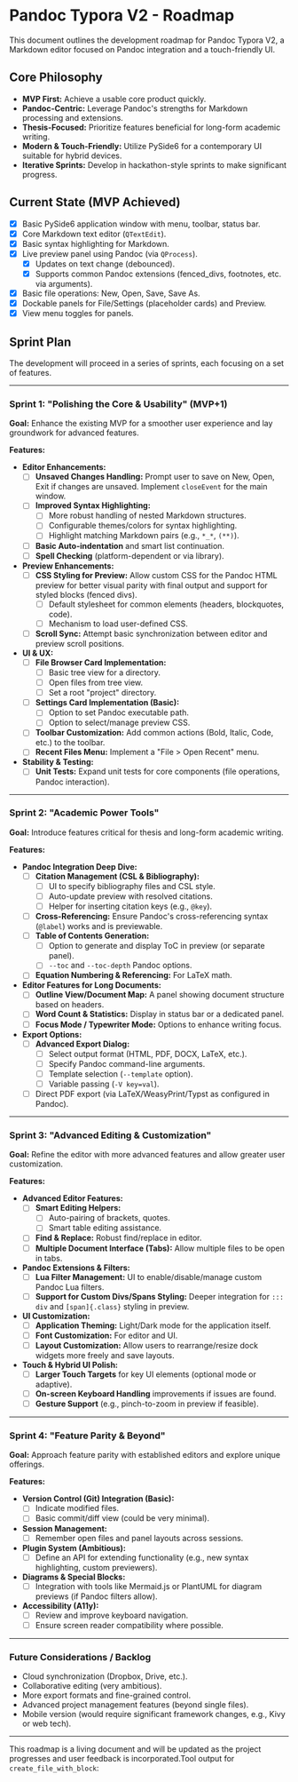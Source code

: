 # Pandoc Typora V2 - Roadmap

This document outlines the development roadmap for Pandoc Typora V2, a Markdown editor focused on Pandoc integration and a touch-friendly UI.

## Core Philosophy

- **MVP First:** Achieve a usable core product quickly.
- **Pandoc-Centric:** Leverage Pandoc's strengths for Markdown processing and extensions.
- **Thesis-Focused:** Prioritize features beneficial for long-form academic writing.
- **Modern & Touch-Friendly:** Utilize PySide6 for a contemporary UI suitable for hybrid devices.
- **Iterative Sprints:** Develop in hackathon-style sprints to make significant progress.

## Current State (MVP Achieved)

- [x] Basic PySide6 application window with menu, toolbar, status bar.
- [x] Core Markdown text editor (`QTextEdit`).
- [x] Basic syntax highlighting for Markdown.
- [x] Live preview panel using Pandoc (via `QProcess`).
    - [x] Updates on text change (debounced).
    - [x] Supports common Pandoc extensions (fenced_divs, footnotes, etc. via arguments).
- [x] Basic file operations: New, Open, Save, Save As.
- [x] Dockable panels for File/Settings (placeholder cards) and Preview.
- [x] View menu toggles for panels.

## Sprint Plan

The development will proceed in a series of sprints, each focusing on a set of features.

---

### Sprint 1: "Polishing the Core & Usability" (MVP+1)

**Goal:** Enhance the existing MVP for a smoother user experience and lay groundwork for advanced features.

**Features:**

- **Editor Enhancements:**
    - [ ] **Unsaved Changes Handling:** Prompt user to save on New, Open, Exit if changes are unsaved. Implement `closeEvent` for the main window.
    - [ ] **Improved Syntax Highlighting:**
        - [ ] More robust handling of nested Markdown structures.
        - [ ] Configurable themes/colors for syntax highlighting.
        - [ ] Highlight matching Markdown pairs (e.g., `*_*`, `(**)`).
    - [ ] **Basic Auto-indentation** and smart list continuation.
    - [ ] **Spell Checking** (platform-dependent or via library).
- **Preview Enhancements:**
    - [ ] **CSS Styling for Preview:** Allow custom CSS for the Pandoc HTML preview for better visual parity with final output and support for styled blocks (fenced divs).
        - [ ] Default stylesheet for common elements (headers, blockquotes, code).
        - [ ] Mechanism to load user-defined CSS.
    - [ ] **Scroll Sync:** Attempt basic synchronization between editor and preview scroll positions.
- **UI & UX:**
    - [ ] **File Browser Card Implementation:**
        - [ ] Basic tree view for a directory.
        - [ ] Open files from tree view.
        - [ ] Set a root "project" directory.
    - [ ] **Settings Card Implementation (Basic):**
        - [ ] Option to set Pandoc executable path.
        - [ ] Option to select/manage preview CSS.
    - [ ] **Toolbar Customization:** Add common actions (Bold, Italic, Code, etc.) to the toolbar.
    - [ ] **Recent Files Menu:** Implement a "File > Open Recent" menu.
- **Stability & Testing:**
    - [ ] **Unit Tests:** Expand unit tests for core components (file operations, Pandoc interaction).

---

### Sprint 2: "Academic Power Tools"

**Goal:** Introduce features critical for thesis and long-form academic writing.

**Features:**

- **Pandoc Integration Deep Dive:**
    - [ ] **Citation Management (CSL & Bibliography):**
        - [ ] UI to specify bibliography files and CSL style.
        - [ ] Auto-update preview with resolved citations.
        - [ ] Helper for inserting citation keys (e.g., `@key`).
    - [ ] **Cross-Referencing:** Ensure Pandoc's cross-referencing syntax (`@label`) works and is previewable.
    - [ ] **Table of Contents Generation:**
        - [ ] Option to generate and display ToC in preview (or separate panel).
        - [ ] `--toc` and `--toc-depth` Pandoc options.
    - [ ] **Equation Numbering & Referencing:** For LaTeX math.
- **Editor Features for Long Documents:**
    - [ ] **Outline View/Document Map:** A panel showing document structure based on headers.
    - [ ] **Word Count & Statistics:** Display in status bar or a dedicated panel.
    - [ ] **Focus Mode / Typewriter Mode:** Options to enhance writing focus.
- **Export Options:**
    - [ ] **Advanced Export Dialog:**
        - [ ] Select output format (HTML, PDF, DOCX, LaTeX, etc.).
        - [ ] Specify Pandoc command-line arguments.
        - [ ] Template selection (`--template` option).
        - [ ] Variable passing (`-V key=val`).
    - [ ] Direct PDF export (via LaTeX/WeasyPrint/Typst as configured in Pandoc).

---

### Sprint 3: "Advanced Editing & Customization"

**Goal:** Refine the editor with more advanced features and allow greater user customization.

**Features:**

- **Advanced Editor Features:**
    - [ ] **Smart Editing Helpers:**
        - [ ] Auto-pairing of brackets, quotes.
        - [ ] Smart table editing assistance.
    - [ ] **Find & Replace:** Robust find/replace in editor.
    - [ ] **Multiple Document Interface (Tabs):** Allow multiple files to be open in tabs.
- **Pandoc Extensions & Filters:**
    - [ ] **Lua Filter Management:** UI to enable/disable/manage custom Pandoc Lua filters.
    - [ ] **Support for Custom Divs/Spans Styling:** Deeper integration for `::: div` and `[span]{.class}` styling in preview.
- **UI Customization:**
    - [ ] **Application Theming:** Light/Dark mode for the application itself.
    - [ ] **Font Customization:** For editor and UI.
    - [ ] **Layout Customization:** Allow users to rearrange/resize dock widgets more freely and save layouts.
- **Touch & Hybrid UI Polish:**
    - [ ] **Larger Touch Targets** for key UI elements (optional mode or adaptive).
    - [ ] **On-screen Keyboard Handling** improvements if issues are found.
    - [ ] **Gesture Support** (e.g., pinch-to-zoom in preview if feasible).

---

### Sprint 4: "Feature Parity & Beyond"

**Goal:** Approach feature parity with established editors and explore unique offerings.

**Features:**

- **Version Control (Git) Integration (Basic):**
    - [ ] Indicate modified files.
    - [ ] Basic commit/diff view (could be very minimal).
- **Session Management:**
    - [ ] Remember open files and panel layouts across sessions.
- **Plugin System (Ambitious):**
    - [ ] Define an API for extending functionality (e.g., new syntax highlighting, custom previewers).
- **Diagrams & Special Blocks:**
    - [ ] Integration with tools like Mermaid.js or PlantUML for diagram previews (if Pandoc filters allow).
- **Accessibility (A11y):**
    - [ ] Review and improve keyboard navigation.
    - [ ] Ensure screen reader compatibility where possible.

---

### Future Considerations / Backlog

- Cloud synchronization (Dropbox, Drive, etc.).
- Collaborative editing (very ambitious).
- More export formats and fine-grained control.
- Advanced project management features (beyond single files).
- Mobile version (would require significant framework changes, e.g., Kivy or web tech).

---

This roadmap is a living document and will be updated as the project progresses and user feedback is incorporated.Tool output for `create_file_with_block`:
